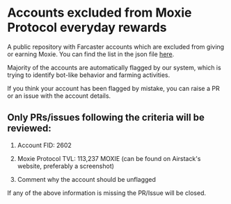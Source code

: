 # Accounts excluded from Moxie Protocol everyday rewards
A public repository with Farcaster accounts which are excluded from giving or earning Moxie. You can find the list in the json file [here](https://github.com/Airstack-xyz/farcaster-bots/blob/main/farcaster-bots.json).

Majority of the accounts are automatically flagged by our system, which is trying to identify bot-like behavior and farming activities.

If you think your account has been flagged by mistake, you can raise a PR or an issue with the account details. 

## Only PRs/issues following the criteria will be reviewed:

1. Account FID: 2602

2. Moxie Protocol TVL: 113,237 MOXIE (can be found on Airstack's website, preferably a screenshot)

3. Comment why the account should be unflagged

If any of the above information is missing the PR/Issue will be closed.
